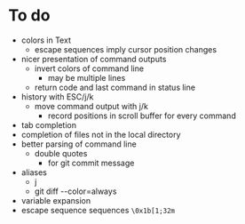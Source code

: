 To do
=====
- colors in Text
  - escape sequences imply cursor position changes
- nicer presentation of command outputs
  - invert colors of command line
    - may be multiple lines
  - return code and last command in status line
- history with ESC/j/k
  - move command output with j/k
    - record positions in scroll buffer for every command
- tab completion
- completion of files not in the local directory
- better parsing of command line
  - double quotes
    - for git commit message
- aliases
  - j
  - git diff --color=always
- variable expansion
- escape sequence sequences
  `\0x1b[1;32m`

